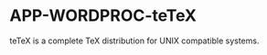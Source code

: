 APP-WORDPROC-teTeX
==================

teTeX is a complete TeX distribution for UNIX compatible systems.
